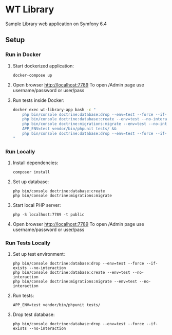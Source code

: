 # WT Library

Sample Library web application on Symfony 6.4 

## Setup

### Run in Docker

1. Start dockerized application:

    ```
    docker-compose up
    ```

2. Open browser [http://localhost:7789](http://localhost:7789)  To open /Admin page use  username/password or user/pass


3. Run tests inside Docker:

    ```bash
    docker exec wt-library-app bash -c "
        php bin/console doctrine:database:drop --env=test --force --if-exists --no-interaction && 
        php bin/console doctrine:database:create --env=test --no-interaction && 
        php bin/console doctrine:migrations:migrate --env=test --no-interaction && 
        APP_ENV=test vendor/bin/phpunit tests/ && 
        php bin/console doctrine:database:drop --env=test --force --if-exists --no-interaction
    "
    ```

### Run Locally

1. Install dependencies:

    ```
    composer install
    ```

2. Set up database:

    ```
    php bin/console doctrine:database:create
    php bin/console doctrine:migrations:migrate
    ```

3. Start local PHP server:

    ```
    php -S localhost:7789 -t public
    ```

4. Open browser [http://localhost:7789](http://localhost:7789)  To open /Admin page use  username/password or user/pass


### Run Tests Locally

1. Set up test environment:

    ```
    php bin/console doctrine:database:drop --env=test --force --if-exists --no-interaction
    php bin/console doctrine:database:create --env=test --no-interaction
    php bin/console doctrine:migrations:migrate --env=test --no-interaction
    ```

2. Run tests:

    ```
    APP_ENV=test vendor/bin/phpunit tests/
    ```

3. Drop test database:

    ```
    php bin/console doctrine:database:drop --env=test --force --if-exists --no-interaction
    ```


